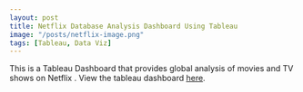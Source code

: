 ```yaml
---
layout: post
title: Netflix Database Analysis Dashboard Using Tableau
image: "/posts/netflix-image.png"
tags: [Tableau, Data Viz]
---
```

This is a Tableau Dashboard that provides global analysis of movies and TV shows on Netflix .
View the tableau dashboard [here](https://public.tableau.com/app/profile/emmanuel.kanati/viz/NetflixAnalysisDashboard_17063686426640/Dashboard1).
